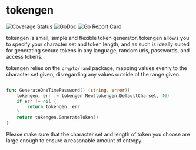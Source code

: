 # tokengen

[![Coverage Status](https://coveralls.io/repos/github/intelligentpos/tokengen/badge.svg?branch=refactor%2FECO-15)](https://coveralls.io/github/intelligentpos/tokengen?branch=refactor%2FECO-15)
[![GoDoc](https://godoc.org/github.com/intelligentpos/tokengen?status.svg)](https://godoc.org/github.com/intelligentpos/tokengen)
[![Go Report Card](https://goreportcard.com/badge/github.com/intelligentpos/tokengen)](https://goreportcard.com/report/github.com/intelligentpos/tokengen)

tokengen is small, simple and flexible token generator. tokengen allows you to specify
your character set and token length, and as such is ideally suited for generating secure
tokens in any language, random urls, passwords, and access tokens.

tokengen relies on the `crypto/rand` package, mapping values evenly to the character set
given, disregarding any values outside of the range given.

```go

func GenerateOneTimePassword() (string, error){
    tokengen, err := tokengen.New(tokengen.DefaultCharset, 40)
    if err != nil {
        return tokengen, err
    }
    return tokengen.GenerateToken()
}

```

Please make sure that the character set and length of token you choose are large enough to ensure 
a reasonable amount of entropy.